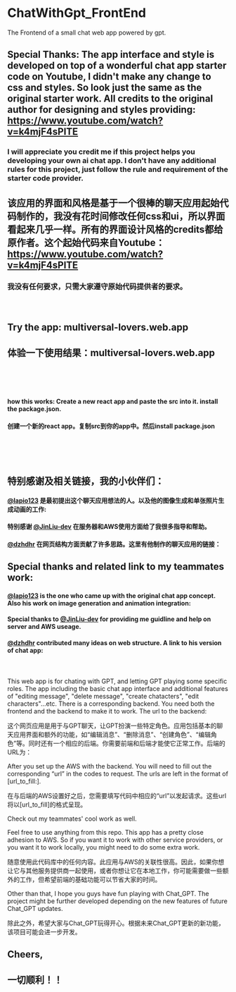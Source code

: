 # ChatWithGpt_FrontEnd
The Frontend of a small chat web app powered by gpt.

## Special Thanks: The app interface and style is developed on top of a wonderful chat app starter code on Youtube, I didn't make any change to css and styles. So look just the same as the original starter work. All credits to the original author for designing and styles providing:  https://www.youtube.com/watch?v=k4mjF4sPITE
### I will appreciate you credit me if this project helps you developing your own ai chat app. I don't have any additional rules for this project, just follow the rule and requirement of the starter code provider.

## 该应用的界面和风格是基于一个很棒的聊天应用起始代码制作的，我没有花时间修改任何css和ui，所以界面看起来几乎一样。所有的界面设计风格的credits都给原作者。这个起始代码来自Youtube：https://www.youtube.com/watch?v=k4mjF4sPITE
### 我没有任何要求，只需大家遵守原始代码提供者的要求。<br><br><br>

## Try the app: multiversal-lovers.web.app  
## 体验一下使用结果：multiversal-lovers.web.app
<br><br><br>

#### how this works: Create a new react app and paste the src into it. install the package.json.
#### 创建一个新的react app。复制src到你的app中。然后install package.json
<br><br><br>

## 特别感谢及相关链接，我的小伙伴们：
#### [@lapio123](https://github.com/lapio123) 是最初提出这个聊天应用想法的人。以及他的图像生成和单张照片生成动画的工作:
#### 特别感谢 [@JinLiu-dev](https://github.com/JinLiu-dev) 在服务器和AWS使用方面给了我很多指导和帮助。
#### [@dzhdhr](https://github.com/dzhdhr) 在网页结构方面贡献了许多思路。这里有他制作的聊天应用的链接：

## Special thanks and related link to my teammates work:
#### [@lapio123](https://github.com/lapio123) is the one who came up with the original chat app concept. Also his work on image generation and animation integration:
#### Special thanks to [@JinLiu-dev](https://github.com/JinLiu-dev) for providing me guidline and help on server and AWS useage.
#### [@dzhdhr](https://github.com/dzhdhr) contributed many ideas on web structure. A link to his version of chat app:<br><br><br>


This web app is for chating with GPT, and letting GPT playing some specific roles. The app including the basic chat app interface and additional features of "editing 
message", "delete message", "create chatacters", "edit characters"...etc. There is a corresponding backend. You need both the frontend and the backend to make it to work. The url to the backend:

这个网页应用是用于与GPT聊天，让GPT扮演一些特定角色。应用包括基本的聊天应用界面和额外的功能，如“编辑消息”、“删除消息”、“创建角色”、“编辑角色”等。同时还有一个相应的后端。你需要前端和后端才能使它正常工作。后端的URL为：


After you set up the AWS with the backend. You will need to fill out the corresponding “url” in the codes to request. The urls are left in the format of [url_to_fill:].

在与后端的AWS设置好之后，您需要填写代码中相应的“url”以发起请求。这些url将以[url_to_fill]的格式呈现。

Check out my teammates' cool work as well. 

Feel free to use anything from this repo. This app has a pretty close adhesion to AWS. So if you want it to work with other service providers, or you want it to work locally, you might need to do some extra work.

随意使用此代码库中的任何内容。此应用与AWS的关联性很高。因此，如果你想让它与其他服务提供商一起使用，或者你想让它在本地工作，你可能需要做一些额外的工作，但希望前端的基础功能可以节省大家的时间。


Other than that, I hope you guys have fun playing with Chat_GPT. The project might be further developed depending on the new features of future Chat_GPT updates.

除此之外，希望大家与Chat_GPT玩得开心。根据未来Chat_GPT更新的新功能，该项目可能会进一步开发。

## Cheers, 

## 一切顺利！！







